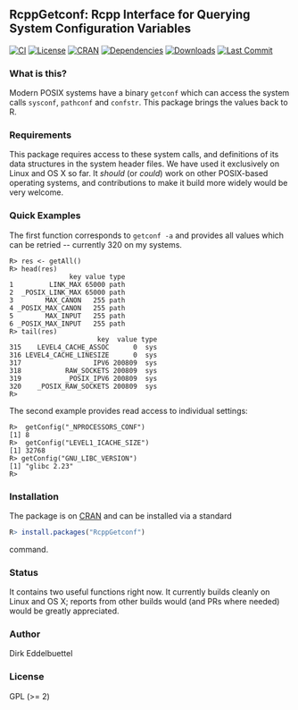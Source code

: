 ## RcppGetconf: Rcpp Interface for Querying System Configuration Variables

[![CI](https://github.com/eddelbuettel/rcppgetconf/workflows/ci/badge.svg)](https://github.com/eddelbuettel/rcppgetconf/actions?query=workflow%3Aci)
[![License](http://img.shields.io/badge/license-GPL%20%28%3E=%202%29-brightgreen.svg?style=flat)](http://www.gnu.org/licenses/gpl-2.0.html) 
[![CRAN](https://www.r-pkg.org/badges/version/RcppGetconf)](https://cran.r-project.org/package=RcppGetconf) 
[![Dependencies](https://tinyverse.netlify.app/badge/RcppGetconf)](https://cran.r-project.org/package=RcppGetconf) 
[![Downloads](https://cranlogs.r-pkg.org/badges/RcppGetconf?color=brightgreen)](https://www.r-pkg.org/pkg/RcppGetconf)
[![Last Commit](https://img.shields.io/github/last-commit/eddelbuettel/rcppgetconf)](https://github.com/eddelbuettel/rcppgetconf)

### What is this?

Modern POSIX systems have a binary `getconf` which can access the system
calls `sysconf`, `pathconf` and `confstr`.  This package brings the
values back to R.

### Requirements

This package requires access to these system calls, and definitions of its
data structures in the system header files. We have used it exclusively on
Linux and OS X so far.  It _should_ (or _could_) work on other POSIX-based
operating systems, and contributions to make it build more widely would be
very welcome.

### Quick Examples

The first function corresponds to `getconf -a` and provides all values which
can be retried -- currently 320 on my systems.

```{.r}
R> res <- getAll()
R> head(res)
               key value type
1         LINK_MAX 65000 path
2  _POSIX_LINK_MAX 65000 path
3        MAX_CANON   255 path
4 _POSIX_MAX_CANON   255 path
5        MAX_INPUT   255 path
6 _POSIX_MAX_INPUT   255 path
R> tail(res)
                      key  value type
315    LEVEL4_CACHE_ASSOC      0  sys
316 LEVEL4_CACHE_LINESIZE      0  sys
317                  IPV6 200809  sys
318           RAW_SOCKETS 200809  sys
319           _POSIX_IPV6 200809  sys
320    _POSIX_RAW_SOCKETS 200809  sys
R> 
```

The second example provides read access to individual settings:

```{.r}
R>  getConfig("_NPROCESSORS_CONF")
[1] 8
R>  getConfig("LEVEL1_ICACHE_SIZE")
[1] 32768
R> getConfig("GNU_LIBC_VERSION")
[1] "glibc 2.23"
R> 
```

### Installation

The package is on [CRAN](https://cran.r-project.org) and can be installed via
a standard

```r
R> install.packages("RcppGetconf")
```

command.

### Status

It contains two useful functions right now.  It currently builds cleanly on
Linux and OS X; reports from other builds would (and PRs where needed) would
be greatly appreciated.

### Author

Dirk Eddelbuettel

### License

GPL (>= 2)
